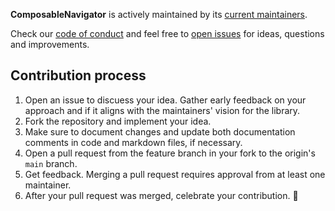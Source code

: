 **ComposableNavigator** is actively maintained by its [current maintainers](./MAINTAINERS.md). 

Check our [code of conduct](./Documentation/CODE_OF_CONDUCT.md) and feel free to [open issues](https://github.com/Bahn-X/swift-composable-navigator/issues) for ideas, questions and improvements.

## Contribution process
1. Open an issue to discuess your idea. Gather early feedback on your approach and if it aligns with the maintainers' vision for the library. 
2. Fork the repository and implement your idea.
3. Make sure to document changes and update both documentation comments in code and markdown files, if necessary.
4. Open a pull request from the feature branch in your fork to the origin's `main` branch.
5. Get feedback. Merging a pull request requires approval from at least one maintainer. 
6. After your pull request was merged, celebrate your contribution. 🎉  